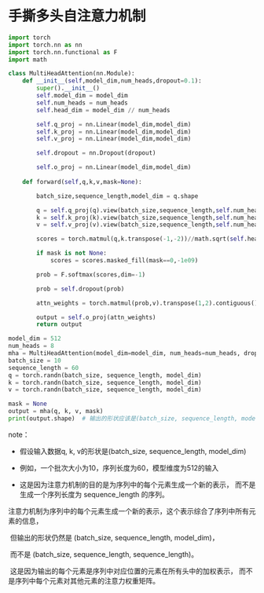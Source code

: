 # 手撕多头自注意力机制

```python
import torch
import torch.nn as nn
import torch.nn.functional as F
import math

class MultiHeadAttention(nn.Module):
    def __init__(self,model_dim,num_heads,dropout=0.1):
        super().__init__()
        self.model_dim = model_dim
        self.num_heads = num_heads
        self.head_dim = model_dim // num_heads

        self.q_proj = nn.Linear(model_dim,model_dim)
        self.k_proj = nn.Linear(model_dim,model_dim)
        self.v_proj = nn.Linear(model_dim,model_dim)

        self.dropout = nn.Dropout(dropout)

        self.o_proj = nn.Linear(model_dim,model_dim)
    
    def forward(self,q,k,v,mask=None):

        batch_size,sequence_length,model_dim = q.shape

        q = self.q_proj(q).view(batch_size,sequence_length,self.num_heads,self.head_dim).transpose(1,2)
        k = self.k_proj(k).view(batch_size,sequence_length,self.num_heads,self.head_dim).transpose(1,2)
        v = self.v_proj(v).view(batch_size,sequence_length,self.num_heads,self.head_dim).transpose(1,2)

        scores = torch.matmul(q,k.transpose(-1,-2))//math.sqrt(self.head_dim)

        if mask is not None:
            scores = scores.masked_fill(mask==0,-1e09)

        prob = F.softmax(scores,dim=-1)

        prob = self.dropout(prob)

        attn_weights = torch.matmul(prob,v).transpose(1,2).contiguous().view(batch_size,sequence_length,model_dim)

        output = self.o_proj(attn_weights)
        return output

model_dim = 512 
num_heads = 8
mha = MultiHeadAttention(model_dim=model_dim, num_heads=num_heads, dropout=0.1)
batch_size = 10
sequence_length = 60
q = torch.randn(batch_size, sequence_length, model_dim)
k = torch.randn(batch_size, sequence_length, model_dim)
v = torch.randn(batch_size, sequence_length, model_dim)

mask = None
output = mha(q, k, v, mask)
print(output.shape)  # 输出的形状应该是(batch_size, sequence_length, model_dim)
```

note：

- 假设输入数据q, k, v的形状是(batch_size, sequence_length, model_dim)

- 例如，一个批次大小为10，序列长度为60，模型维度为512的输入 

- 这是因为注意力机制的目的是为序列中的每个元素生成一个新的表示，
  而不是生成一个序列长度为 sequence_length 的序列。

​	注意力机制为序列中的每个元素生成一个新的表示，这个表示综合了序列中所有元素的信息，

​	但输出的形状仍然是 (batch_size, sequence_length, model_dim)，

​	而不是 (batch_size, sequence_length, sequence_length)。

​	这是因为输出的每个元素是序列中对应位置的元素在所有头中的加权表示，
​	而不是序列中每个元素对其他元素的注意力权重矩阵。